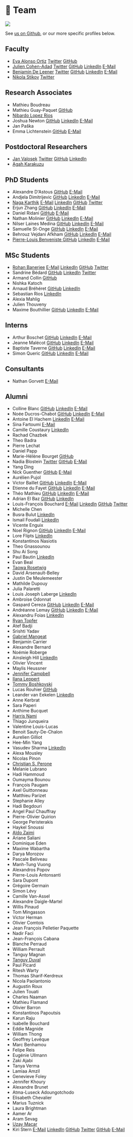 # <span>👫</span> Team

![](../.gitbook/assets/lab_2024.jpeg)

See [us on Github](https://github.com/orgs/neuropoly/people), or our more specific profiles below.

## Faculty

* [Eva Alonso Ortiz](faculty/eva-alonso-ortiz.md)
  [<i class="fab fa-twitter" title="Twitter" aria-hidden="true"></i><span>Twitter</span>](https://twitter.com/evaalonsoortiz)
  [<i class="fab fa-github" title="GitHub" aria-hidden="true"></i><span>GitHub</span>](https://github.com/evaalonsoortiz)
* [Julien Cohen-Adad](faculty/julien-cohen-adad.md)
  [<i class="fab fa-twitter" title="Twitter" aria-hidden="true"></i><span>Twitter</span>](https://twitter.com/jcohenadad)
  [<i class="fab fa-github" title="GitHub" aria-hidden="true"></i><span>GitHub</span>](https://github.com/jcohenadad/)
  [<i class="fab fa-linkedin" title="LinkedIn" aria-hidden="true"></i><span>LinkedIn</span>](https://www.linkedin.com/in/jcohenadad/)
  [<i class="fa fa-envelope" title="E-Mail" aria-hidden="true"></i><span>E-Mail</span>](mailto:jcohen@polymtl.ca)
* [Benjamin De Leener](faculty/benjamin-de-leener.md)
  [<i class="fab fa-twitter" title="Twitter" aria-hidden="true"></i><span>Twitter</span>](https://twitter.com/bendeleener)
  [<i class="fab fa-github" title="GitHub" aria-hidden="true"></i><span>GitHub</span>](https://github.com/benjamindeleener)
  [<i class="fab fa-linkedin" title="LinkedIn" aria-hidden="true"></i><span>LinkedIn</span>](https://www.linkedin.com/in/benjamindeleener/)
  [<i class="fa fa-envelope" title="E-Mail" aria-hidden="true"></i><span>E-Mail</span>](mailto:benjamin.de-leener@polymtl.ca)
* [Nikola Stikov](faculty/nikola-stikov.md)
  [<i class="fab fa-twitter" title="Twitter" aria-hidden="true"></i><span>Twitter</span>](https://twitter.com/stikov)

## Research Associates

* Mathieu Boudreau
* Mathieu Guay-Paquet
  [<i class="fab fa-github" title="GitHub" aria-hidden="true"></i><span>GitHub</span>](https://github.com/mguaypaq)
* [Nibardo Lopez Rios](research-associates/nibardo-lopez-rios.md)
* Joshua Newton 
  [<i class="fab fa-github" title="GitHub" aria-hidden="true"></i><span>GitHub</span>](https://github.com/joshuacwnewton)
  [<i class="fab fa-linkedin" title="LinkedIn" aria-hidden="true"></i><span>LinkedIn</span>](https://www.linkedin.com/in/joshuacwnewton/)
  [<i class="fa fa-envelope" title="E-Mail" aria-hidden="true"></i><span>E-Mail</span>](mailto:joshua.newton@polymtl.ca)
* Jan Paška
* Emma Lichtenstein
  [<i class="fab fa-github" title="GitHub" aria-hidden="true"></i><span>GitHub</span>](https://github.com/nullnik-0)
  [<i class="fa fa-envelope" title="E-Mail" aria-hidden="true"></i><span>E-Mail</span>](mailto:emma.lichtenstein@polymtl.ca)

## Postdoctoral Researchers

* [Jan Valosek](postdoctoral-researchers/jan-valosek.md)
  [<i class="fab fa-twitter" title="Twitter" aria-hidden="true"></i><span>Twitter</span>](https://twitter.com/ValosekJan) 
  [<i class="fab fa-github" title="GitHub" aria-hidden="true"></i><span>GitHub</span>](https://github.com/valosekj)
  [<i class="fab fa-linkedin" title="LinkedIn" aria-hidden="true"></i><span>LinkedIn</span>](https://www.linkedin.com/in/jan-valosek)
* [Agah Karakuzu](phd-students/agah-karakuzu.md)

## PhD Students

* Alexandre D'Astous
  [<i class="fab fa-github" title="GitHub" aria-hidden="true"></i><span>GitHub</span>](https://github.com/po09i)
  [<i class="fa fa-envelope" title="E-Mail" aria-hidden="true"></i><span>E-Mail</span>](mailto:adastous023@gmail.com)
* Andjela Dimitrijevic
  [<i class="fab fa-github" title="GitHub" aria-hidden="true"></i><span>GitHub</span>](https://github.com/Andjelaaaa)
  [<i class="fab fa-linkedin" title="LinkedIn" aria-hidden="true"></i><span>LinkedIn</span>](https://www.linkedin.com/in/andjela-dimitrijevic-470651171/)
  [<i class="fa fa-envelope" title="E-Mail" aria-hidden="true"></i><span>E-Mail</span>](mailto:andjela.dimitrijevic@polymtl.ca)
* [Naga Karthik](https://naga-karthik.github.io)
  [<i class="fa fa-envelope" title="E-Mail" aria-hidden="true"></i><span>E-Mail</span>](mailto:emvnagakarthik@gmail.com)
  [<i class="fab fa-linkedin" title="LinkedIn" aria-hidden="true"></i><span>LinkedIn</span>](https://www.linkedin.com/in/naga-karthik-enamundram-7b1559174/)
  [<i class="fab fa-github" title="GitHub" aria-hidden="true"></i><span>GitHub</span>](https://github.com/naga-karthik)
  [<i class="fab fa-twitter" title="Twitter" aria-hidden="true"></i><span>Twitter</span>](https://twitter.com/naga_karthik7)
* Erjun Zhang
  [<i class="fab fa-github" title="GitHub" aria-hidden="true"></i><span>GitHub</span>](https://github.com/zhangerjun)
  [<i class="fab fa-linkedin" title="LinkedIn" aria-hidden="true"></i><span>LinkedIn</span>](https://www.linkedin.com/in/zhangerjun/)
  [<i class="fa fa-envelope" title="E-Mail" aria-hidden="true"></i><span>E-Mail</span>](mailto:erjun.zhang@polymtl.ca)
* Daniel Ridani
  [<i class="fab fa-github" title="GitHub" aria-hidden="true"></i><span>GitHub</span>](https://github.com/Danirid)
  [<i class="fa fa-envelope" title="E-Mail" aria-hidden="true"></i><span>E-Mail</span>](mailto:daniel.ridani@polymtl.ca)
* Nathan Molinier
  [<i class="fab fa-github" title="GitHub" aria-hidden="true"></i><span>GitHub</span>](https://github.com/NathanMolinier) 
  [<i class="fab fa-linkedin" title="LinkedIn" aria-hidden="true"></i><span>LinkedIn</span>](https://www.linkedin.com/in/nathan-molinier-743972180/)
  [<i class="fa fa-envelope" title="E-Mail" aria-hidden="true"></i><span>E-Mail</span>](mailto:nathan.molinier@polymtl.ca)
* Nilser Laines Medina
  [<i class="fab fa-github" title="GitHub" aria-hidden="true"></i><span>GitHub</span>](https://github.com/Nilser3)
  [<i class="fab fa-linkedin" title="LinkedIn" aria-hidden="true"></i><span>LinkedIn</span>](https://www.linkedin.com/in/nilser-laines/)
  [<i class="fa fa-envelope" title="E-Mail" aria-hidden="true"></i><span>E-Mail</span>](mailto:nilser.laines@gmail.com)
* Samuelle St-Onge
  [<i class="fab fa-github" title="GitHub" aria-hidden="true"></i><span>GitHub</span>](https://github.com/samuellestonge)
  [<i class="fab fa-linkedin" title="LinkedIn" aria-hidden="true"></i><span>LinkedIn</span>](https://www.linkedin.com/in/samuelle-st-onge-578b89185/)
  [<i class="fa fa-envelope" title="E-Mail" aria-hidden="true"></i><span>E-Mail</span>](mailto:samuelle.st-onge@polymtl.ca)
* Behrouz Vejdani Afkham
  [<i class="fab fa-github" title="GitHub" aria-hidden="true"></i><span>GitHub</span>](https://github.com/behrouzvia)
  [<i class="fab fa-linkedin" title="LinkedIn" aria-hidden="true"></i><span>LinkedIn</span>](https://www.linkedin.com/in/behrouz-vejdani-afkham-864913141/)
  [<i class="fa fa-envelope" title="E-Mail" aria-hidden="true"></i><span>E-Mail</span>](mailto:behrouz.vejdani-afkham@polymtl.ca)
* [Pierre-Louis Benveniste ](https://plbenveniste.github.io/)
  [<i class="fab fa-github" title="GitHub" aria-hidden="true"></i><span>GitHub</span>](https://github.com/plbenveniste)
  [<i class="fab fa-linkedin" title="LinkedIn" aria-hidden="true"></i><span>LinkedIn</span>](https://www.linkedin.com/in/pierre-louis-benveniste/)
  [<i class="fa fa-envelope" title="E-Mail" aria-hidden="true"></i><span>E-Mail</span>](mailto:pierrelouis.benveniste03@gmail.com)
  
## MSc Students

* [Rohan Banerjee](https://rohanbanerjee.netlify.app)
  [<i class="fa fa-envelope" title="E-Mail" aria-hidden="true"></i><span>E-Mail</span>](mailto:banerjee.rohan98@gmail.com)
  [<i class="fab fa-linkedin" title="LinkedIn" aria-hidden="true"></i><span>LinkedIn</span>](https://www.linkedin.com/in/rohanbanerjee1)
  [<i class="fab fa-github" title="GitHub" aria-hidden="true"></i><span>GitHub</span>](https://github.com/rohanbanerjee)
  [<i class="fab fa-twitter" title="Twitter" aria-hidden="true"></i><span>Twitter</span>](https://twitter.com/rohanbanerjeee)
* Sandrine Bédard
  [<i class="fab fa-github" title="GitHub" aria-hidden="true"></i><span>GitHub</span>](https://github.com/sandrinebedard)
  [<i class="fab fa-linkedin" title="LinkedIn" aria-hidden="true"></i><span>LinkedIn</span>](https://www.linkedin.com/in/sandrine-b%C3%A9dard-453939186/)
   [<i class="fab fa-twitter" title="Twitter" aria-hidden="true"></i><span>Twitter</span>](https://twitter.com/SandBedard)
* Armand Collin
  [<i class="fab fa-github" title="GitHub" aria-hidden="true"></i><span>GitHub</span>](https://github.com/hermancollin)
* Nishka Katoch 
* Arnaud Bréhéret
  [<i class="fab fa-github" title="GitHub" aria-hidden="true"></i><span>GitHub</span>](https://github.com/4rnaudB)
  [<i class="fab fa-linkedin" title="LinkedIn" aria-hidden="true"></i><span>LinkedIn</span>](https://www.linkedin.com/in/arnaud-br%C3%A9h%C3%A9ret-8ba353232/)
* Sebastian Rios
  [<i class="fab fa-linkedin" title="LinkedIn" aria-hidden="true"></i><span>LinkedIn</span>](https://https://www.linkedin.com/in/sebastian-adolfo-488b08192/)  
* Alexia Mahlig
* Julien Thouveny
* Maxime Bouthillier
  [<i class="fab fa-github" title="GitHub" aria-hidden="true"></i><span>GitHub</span>](https://github.com/maxradx)
  [<i class="fab fa-linkedin" title="LinkedIn" aria-hidden="true"></i><span>LinkedIn</span>](https://www.linkedin.com/in/maxime-bouthilliermd)
  [<i class="fa fa-envelope" title="E-Mail" aria-hidden="true"></i><span>E-Mail</span>](mailto:mbmsc2025@gmail.com)  

## Interns

* Arthur Boschet
  [<i class="fab fa-github" title="GitHub" aria-hidden="true"></i><span>GitHub</span>](https://github.com/ArthurBoschet)
  [<i class="fab fa-linkedin" title="LinkedIn" aria-hidden="true"></i><span>LinkedIn</span>](https://www.linkedin.com/in/arthur-boschet/)
  [<i class="fa fa-envelope" title="E-Mail" aria-hidden="true"></i><span>E-Mail</span>](mailto:arthur.boschet@mila.quebec)
* Jeanne Malécot
  [<i class="fab fa-github" title="GitHub" aria-hidden="true"></i><span>GitHub</span>](https://github.com/MalecotJeanne)
  [<i class="fab fa-linkedin" title="LinkedIn" aria-hidden="true"></i><span>LinkedIn</span>](https://www.linkedin.com/in/jeannemalecot/)
  [<i class="fa fa-envelope" title="E-Mail" aria-hidden="true"></i><span>E-Mail</span>](mailto:jeanne.malecot@telecom-paris.fr)
* Baptiste Taverne
  [<i class="fab fa-github" title="GitHub" aria-hidden="true"></i><span>GitHub</span>](https://github.com/BreziTasbi)
  [<i class="fab fa-linkedin" title="LinkedIn" aria-hidden="true"></i><span>LinkedIn</span>](https://www.linkedin.com/in/baptiste-taverne-26739a254/)
  [<i class="fa fa-envelope" title="E-Mail" aria-hidden="true"></i><span>E-Mail</span>](mailto:baptiste.taverne@polytechnique.edu)
* Simon Queric
  [<i class="fab fa-github" title="GitHub" aria-hidden="true"></i><span>GitHub</span>](https://github.com/simonqueric)
  [<i class="fab fa-linkedin" title="LinkedIn" aria-hidden="true"></i><span>LinkedIn</span>](https://www.linkedin.com/in/simon-queric-157b81225)
  [<i class="fa fa-envelope" title="E-Mail" aria-hidden="true"></i><span>E-Mail</span>](mailto:simon.queric@telecom-paris.fr)


## Consultants

* Nathan Gorvett
[<i class="fa fa-envelope" title="E-Mail" aria-hidden="true"></i><span>E-Mail</span>](mailto:nathan@nzm.ca)

## Alumni

* Colline Blanc
  [<i class="fab fa-github" title="GitHub" aria-hidden="true"></i><span>GitHub</span>](https://github.com/CollineBlanc)
  [<i class="fab fa-linkedin" title="LinkedIn" aria-hidden="true"></i><span>LinkedIn</span>](https://www.linkedin.com/in/collineblc/)
  [<i class="fa fa-envelope" title="E-Mail" aria-hidden="true"></i><span>E-Mail</span>](mailto:colline.blanc@polymtl.ca)
* Noée Ducros-Chabot
  [<i class="fab fa-github" title="GitHub" aria-hidden="true"></i><span>GitHub</span>](https://github.com/noeedc)
  [<i class="fab fa-linkedin" title="LinkedIn" aria-hidden="true"></i><span>LinkedIn</span>](https://www.linkedin.com/in/no%C3%A9e-ducros-chabot-1bb6a51a1/)
  [<i class="fa fa-envelope" title="E-Mail" aria-hidden="true"></i><span>E-Mail</span>](mailto:noee.ducros-chabot@polymtl.ca)
* Antoine El Hachem
  [<i class="fab fa-linkedin" title="LinkedIn" aria-hidden="true"></i><span>LinkedIn</span>](https://www.linkedin.com/in/antoineelhachem/)
  [<i class="fa fa-envelope" title="E-Mail" aria-hidden="true"></i><span>E-Mail</span>](mailto:antoine-2.el-hachem@polymtl.ca)
* Sina Fartoumi
  [<i class="fa fa-envelope" title="E-Mail" aria-hidden="true"></i><span>E-Mail</span>](mailto:sina.fartoumi@polymtl.ca)
* Camille Coustaury
  [<i class="fab fa-linkedin" title="LinkedIn" aria-hidden="true"></i><span>LinkedIn</span>](https://www.linkedin.com/in/camille-coustaury/)
* Rachad Chazbek
* Theo Badra
* Pierre Lechat
* Daniel Papp
* Marie-Hélène Bourget
  [<i class="fab fa-github" title="GitHub" aria-hidden="true"></i><span>GitHub</span>](https://github.com/mariehbourget)
* Nadia Blostein
  [<i class="fab fa-twitter" title="Twitter" aria-hidden="true"></i><span>Twitter</span>](https://twitter.com/BlosteinNadia)
  [<i class="fab fa-github" title="GitHub" aria-hidden="true"></i><span>GitHub</span>](https://github.com/nadiablostein)
  [<i class="fa fa-envelope" title="E-Mail" aria-hidden="true"></i><span>E-Mail</span>](mailto:nadia.blostein@polymtl.ca)
* Yang Ding
* Nick Guenther
  [<i class="fab fa-github" title="GitHub" aria-hidden="true"></i><span>GitHub</span>](https://github.com/kousu)
  [<i class="fa fa-envelope" title="E-Mail" aria-hidden="true"></i><span>E-Mail</span>](mailto:nick.guenther@polymtl.ca)
* Aurélien Pujol
* Victor Baillet
  [<i class="fab fa-github" title="GitHub" aria-hidden="true"></i><span>GitHub</span>](https://github.com/VictorBaillet)
  [<i class="fab fa-linkedin" title="LinkedIn" aria-hidden="true"></i><span>LinkedIn</span>](https://www.linkedin.com/in/victor-baillet-a098a2202/)
  [<i class="fa fa-envelope" title="E-Mail" aria-hidden="true"></i><span>E-Mail</span>](mailto:victor.baillet@polytechnique.edu)
* Etienne du Fayet
  [<i class="fab fa-github" title="GitHub" aria-hidden="true"></i><span>GitHub</span>](https://github.com/etdufay)
  [<i class="fab fa-linkedin" title="LinkedIn" aria-hidden="true"></i><span>LinkedIn</span>](https://www.linkedin.com/in/etienne-d-610a9a134/)
  [<i class="fa fa-envelope" title="E-Mail" aria-hidden="true"></i><span>E-Mail</span>](mailto:etienne.du-fayet-de-la-tour@polytechnique.edu)
* Théo Mathieu
  [<i class="fab fa-github" title="GitHub" aria-hidden="true"></i><span>GitHub</span>](https://github.com/tzebre)
  [<i class="fab fa-linkedin" title="LinkedIn" aria-hidden="true"></i><span>LinkedIn</span>](https://www.linkedin.com/in/theo-mathieu7/)
  [<i class="fa fa-envelope" title="E-Mail" aria-hidden="true"></i><span>E-Mail</span>](mailto:theo.mathieu@insa-lyon.fr)
* Adrian El Baz
  [<i class="fab fa-github" title="GitHub" aria-hidden="true"></i><span>GitHub</span>](https://github.com/ebadrian)
  [<i class="fab fa-linkedin" title="LinkedIn" aria-hidden="true"></i><span>LinkedIn</span>](https://www.linkedin.com/in/adrian-el-baz/)
* Louis-François Bouchard
  [<i class="fa fa-envelope" title="E-Mail" aria-hidden="true"></i><span>E-Mail</span>](mailto:bouchard.lf@gmail.com)
  [<i class="fab fa-linkedin" title="LinkedIn" aria-hidden="true"></i><span>LinkedIn</span>](https://www.linkedin.com/in/whats-ai/)
  [<i class="fab fa-github" title="GitHub" aria-hidden="true"></i><span>GitHub</span>](https://github.com/louisfb01)
  [<i class="fab fa-twitter" title="Twitter" aria-hidden="true"></i><span>Twitter</span>](https://twitter.com/Whats_AI) 
* Michelle Chen
* Busra Bulut
  [<i class="fab fa-linkedin" title="LinkedIn" aria-hidden="true"></i><span>LinkedIn</span>](https://www.linkedin.com/in/busra-bulut-a26420204/)
* Ismail Foudali 
  [<i class="fab fa-linkedin" title="LinkedIn" aria-hidden="true"></i><span>LinkedIn</span>](https://www.linkedin.com/in/ismail-foudali-780728166/)
* Vicente Enguix
* Noel Rignon
  [<i class="fab fa-github" title="GitHub" aria-hidden="true"></i><span>GitHub</span>](https://github.com/RignonNoel/)
  [<i class="fab fa-linkedin" title="LinkedIn" aria-hidden="true"></i><span>LinkedIn</span>](https://www.linkedin.com/in/rignonnoel/)
  [<i class="fa fa-envelope" title="E-Mail" aria-hidden="true"></i><span>E-Mail</span>](mailto:noel.rignon@fjnr.ca)
* Lore Flipts
  [<i class="fab fa-linkedin" title="LinkedIn" aria-hidden="true"></i><span>LinkedIn</span>](https://www.linkedin.com/in/lore-flipts-251688234/)
* Konstantinos Nasiotis
* Theo Gnassounou
* Shu Ai Song
* Paul Bautin
  [<i class="fab fa-linkedin" title="LinkedIn" aria-hidden="true"></i><span>LinkedIn</span>](https://www.linkedin.com/in/paul-bautin-757690175/)
* Evan Beal
* [Taowa Rosetwig](research-associates/taowa-rosetwig.md)
* David Arsenault-Belley
* Justin De Meulemeester
* Mathilde Dupouy
* Julia Palaretti
* Louis Joseph Laberge
  [<i class="fab fa-linkedin" title="LinkedIn" aria-hidden="true"></i><span>LinkedIn</span>](https://www.linkedin.com/in/louis-joseph-laberge-8452b4207/)
* Ambroise Odonnat
* Gaspard Cereza
  [<i class="fab fa-github" title="GitHub" aria-hidden="true"></i><span>GitHub</span>](https://github.com/gaspardcereza)
  [<i class="fab fa-linkedin" title="LinkedIn" aria-hidden="true"></i><span>LinkedIn</span>](https://www.linkedin.com/in/gaspard-cereza-495584144/)
  [<i class="fa fa-envelope" title="E-Mail" aria-hidden="true"></i><span>E-Mail</span>](mailto:gaspard.cereza@gmail.com)
* Andréanne Lemay
  [<i class="fab fa-github" title="GitHub" aria-hidden="true"></i><span>GitHub</span>](https://github.com/andreanne-lemay)
  [<i class="fab fa-linkedin" title="LinkedIn" aria-hidden="true"></i><span>LinkedIn</span>](https://www.linkedin.com/in/andreanne-lemay/)
  [<i class="fa fa-envelope" title="E-Mail" aria-hidden="true"></i><span>E-Mail</span>](mailto:andreanne.lemay@polymtl.ca)
* Alexandru Foias
  [<i class="fab fa-linkedin" title="LinkedIn" aria-hidden="true"></i><span>LinkedIn</span>](https://ca.linkedin.com/in/alexandrufoias)
* [Ryan Topfer](phd-students/ryan-topfer.md)
* Atef Badji
* Srishti Yadav
* [Gabriel Mangeat](alumni/gabriel-mangeat.md)
* Benjamin Carrier
* Alexandre Bernard
* Noémie Roberge
* Ainsleigh Hill
[<i class="fab fa-linkedin" title="LinkedIn" aria-hidden="true"></i><span>LinkedIn</span>](https://www.linkedin.com/in/ainsleigh-hill-836296124/)
* Olivier Vincent
* Maylis Heussner
* [Jennifer Campbell](http://www.bic.mni.mcgill.ca/\~jcampbel/)
* [Ilana Leppert](http://www.bic.mni.mcgill.ca/PeopleStaff/LeppertIlana)
* [Tommy Boshkovski](alumni/tommy-boshkovski.md)
* Lucas Rouhier
  [<i class="fab fa-github" title="GitHub" aria-hidden="true"></i><span>GitHub</span>](https://github.com/lrouhier)
* Leander van Eekelen
  [<i class="fab fa-linkedin" title="LinkedIn" aria-hidden="true"></i><span>LinkedIn</span>](https://www.linkedin.com/in/leander-van-eekelen/)
* Anne Kerbrat
* Sara Paperi
* Anthime Bucquet
* [Harris Nami](alumni/harris-nami.md)
* Thiago Junqueira
* Valentine Louis-Lucas
* Benoit Sauty-De-Chalon
* Aurelien Gilliot
* Hee-Min Yang
* Vasudev Sharma
  [<i class="fab fa-linkedin" title="LinkedIn" aria-hidden="true"></i><span>LinkedIn</span>](https://in.linkedin.com/in/vs74)
* Alexa Mousley
* Nicolas Pinon
* [Christian S. Perone](alumni/christian-s.-perone.md)
* Melanie Lubrano
* Hadi Hammoud
* Oumayma Bounou
* François Paugam
* Axel Guittonneau
* Matthieu Parizet
* Stephanie Alley
* Hadi Begdouri
* Angel Paul Chauffray
* Pierre-Olivier Quirion
* George Peristerakis
* Haykel Snoussi
* [Aldo Zaimi](alumni/aldo-zaimi.md)
* Ariane Saliani
* Dominique Eden
* Maxime Wabartha
* Darya Morozov
* Pascale Beliveau
* Manh-Tung Vuong
* Alexandros Popov
* Pierre-Louis Antonsanti
* Sara Dupont
* Grégoire Germain
* Simon Lévy
* Camille Van-Assel
* Alexandre Daigle-Martel
* Willis Pinaud
* Tom Mingasson
* Victor Herman
* Olivier Comtois
* Jean François Pelletier Paquette
* Nadir Faci
* Jean-François Cabana
* Blanche Perraud
* William Perrault
* Tanguy Magnan
* [Tanguy Duval](alumni/tanguy-duval.md)
* Paul Picard
* Ritesh Warty
* Thomas Sharif-Kerdreux
* Nicola Paolantonio
* Augustin Roux
* Julien Touati
* Charles Naaman
* Mathieu Flamand
* Olivier Barron
* Konstantinos Papoutsis
* Karun Raju
* Isabelle Bouchard
* Eddie Magnide
* William Thong
* Geoffrey Levêque
* Marc Benhamou
* Felipe Reis
* Eugénie Ullmann
* Zaki Ajabi
* Tanya Verma
* Lamiaa Amzil
* Genevieve Foley
* Jennifer Khoury
* Alexandre Brunet
* Atma-Luseck Adoungotchodo
* Elisabeth Chevalier
* Marius Tuznick
* Laura Brightman
* Aamer Ar
* Aram Sevag
* [Uzay Macar](https://uzaymacar.github.io)
* Kiri Stern
  [<i class="fa fa-envelope" title="E-Mail" aria-hidden="true"></i><span>E-Mail</span>](mailto:kiri.stern@mail.mcgill.ca)
  [<i class="fab fa-linkedin" title="LinkedIn" aria-hidden="true"></i><span>LinkedIn</span>](https://www.linkedin.com/in/kiri-stern-6a7199197/)
  [<i class="fab fa-github" title="GitHub" aria-hidden="true"></i><span>GitHub</span>](https://github.com/kiristern)
  [<i class="fab fa-twitter" title="Twitter" aria-hidden="true"></i><span>Twitter</span>](https://twitter.com/_kastern) 
  [<i class="fab fa-github" title="GitHub" aria-hidden="true"></i><span>GitHub</span>](https://github.com/uzaymacar)
  [<i class="fa fa-envelope" title="E-Mail" aria-hidden="true"></i><span>E-Mail</span>](mailto:uzay.macar@gmail.com)
